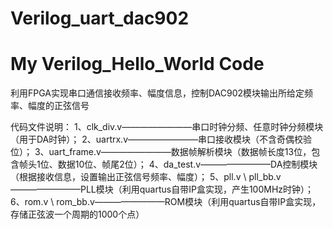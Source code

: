 # Verilog_uart_dac902
# My Verilog_Hello_World Code
利用FPGA实现串口通信接收频率、幅度信息，控制DAC902模块输出所给定频率、幅度的正弦信号

代码文件说明：
1、clk_div.v————————串口时钟分频、任意时钟分频模块（用于DA时钟）；
2、uartrx.v————————串口接收模块（不含奇偶校验位）；
3、uart_frame.v————————数据帧解析模块（数据帧长度13位，包含帧头1位、数据10位、帧尾2位）；
4、da_test.v————————DA控制模块（根据接收信息，设置输出正弦信号频率、幅度）；
5、pll.v \ pll_bb.v————————PLL模块（利用quartus自带IP盒实现，产生100MHz时钟）；
6、rom.v \ rom_bb.v————————ROM模块（利用quartus自带IP盒实现，存储正弦波一个周期的1000个点）

